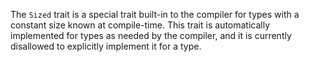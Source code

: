 The `Sized` trait is a special trait built-in to the compiler for types with a
constant size known at compile-time. This trait is automatically implemented
for types as needed by the compiler, and it is currently disallowed to
explicitly implement it for a type.
